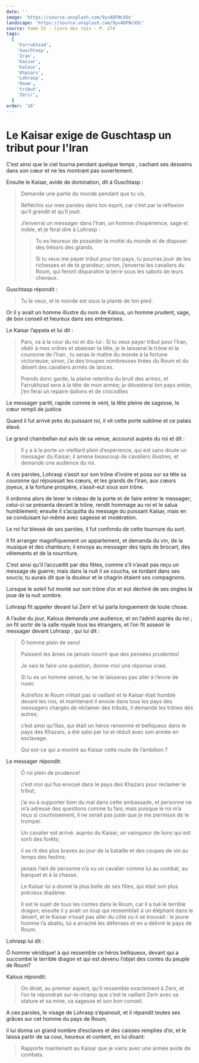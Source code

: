```yaml
---
date: ''
image: 'https://source.unsplash.com/9yvADFNcXOc'
landscape: 'https://source.unsplash.com/9yvADFNcXOc'
source: tome IV - livre des rois - P. 274
tags:
  [
    'Farrukhzad',
    'Guschtasp',
    'Iran',
    'Kaisar',
    'Kalous',
    'Khazars',
    'Lohrasp',
    'Roum',
    'tribut',
    'Zerir',
  ]
order: '16'
---
```


# Le Kaisar exige de Guschtasp un tribut pour l'Iran

C’est ainsi que le ciel tourna pendant quelque temps , cachant ses desseins dans son cœur et ne les montrant pas ouvertement.

Ensuite le Kaisar, avide de domination, dit à Guschtasp :

> Demande une partie du monde pendant que tu vis.
>
> Réfléchis sur mes paroles dans ton esprit, car c’est par la réflexion qu’il grandit et qu’il jouit.
>
> J’enverrai un messager dans l’Iran, un homme d’expérience, sage et noble, et je ferai dire à Lohrasp :
>
> > Tu es heureux de posséder la moitié du monde et de disposer des trésors des grands.
> >
> > Si tu veux me payer tribut pour ton pays, tu pourras jouir de tes richesses et de ta grandeur; sinon, j’enverrai les cavaliers du Roum, qui feront disparaitre la terre sous les sabots de leurs chevaux.

Guschtasp répondit :

> Tu le veux, et le monde est sous la plante de ton pied.

Or il y avait un homme illustre du nom de Kalous, un homme prudent, sage, de bon conseil et heureux dans ses entreprises.

Le Kaisar l’appela et lui dit :

> Pars, va à la cour du roi et dis-lui : Si tu veux payer tribut pour l’Iran, obéir à mes ordres et abaisser ta tête, je le laisserai le trône et la couronne de l’Iran , tu seras le maître du monde à la fortune victorieuse; sinon, j’ai des troupes nombreuses tirées du Roum et du désert des cavaliers armés de lances.
>
> Prends donc garde; la plaine retentira du bruit des armes, et Farrukhzad sera à la tête de mon armée; je dévasterai ton pays entier, j’en ferai un repaire dallons et de crocodiles

Le messager partit, rapide comme le vent, la tête pleine de sagesse, le cœur rempli de justice.

Quand il fut arrivé près du puissant roi, il vit cette porte sublime et ce palais élevé.

Le grand chambellan eut avis de sa venue, accourut auprès du roi et dit :

> Il y a à la porte un vieillard plein d’expérience, qui est sans doute un messager du Kaisar; il amène beaucoup de cavaliers illustres, et demande une audience du roi.

A ces paroles, Lohrasp s’assit sur son trône d’ivoire et posa sur sa tête sa couronne qui réjouissait les cœurs, et les grands de l’Iran, aux cœurs joyeux, à la fortune prospère, s’assit-eut sous son trône.

Il ordonna alors de lever le rideau de la porte et de faire entrer le messager; celui-ci se présenta devant le trône, rendit hommage au roi et le salua humblement; ensuite il s’acquitta du message du puissant Kaisar, mais en se conduisant lui-même avec sagesse et modération.

Le roi fut blessé de ses paroles, il fut confondu de cette tournure du sort.

Il fit arranger magnifiquement un appartement, et demanda du vin, de la musique et des chanteurs; il envoya au messager des tapis de brocart, des vêtements et de la nourriture.

C’est ainsi qu’il l’accueillit par des fêtes, comme s’il n’avait pas reçu un message de guerre; mais dans la nuit il se coucha, se tordant dans ses soucis; tu aurais dit que la douleur et le chagrin étaient ses compagnons.

Lorsque le soleil fut monté sur son trône d’or et eut déchiré de ses ongles la joue de la nuit sombre.

Lohrasp fit appeler devant lui Zerir et lui parla longuement de toute chose.

A l’aube du jour, Kalous demanda une audience, et on l’admit auprès du roi ; on fit sortir de la salle royale tous les étrangers, et l’on fit asseoir le messager devant Lohrasp , qui lui dit :

> Ô homme plein de sens!
>
> Puissent les âmes ne jamais nourrir que des pensées prudentes!
>
> Je vais te faire une question, donne-moi une réponse vraie.
>
> Si tu es un homme sensé, tu ne te laisseras pas aller à l’envie de ruser.
>
> Autrefois le Roum n’était pas si vaillant et le Kaisar était humble devant les rois, et maintenant il envoie dans tous les pays des messagers chargés de réclamer des tributs, il demande les trônes des autres;
>
> c’est ainsi qu’Ilias, qui était un héros renommé et belliqueux dans le pays des Khazars, a été saisi par lui et réduit avec son armée en esclavage.
>
> Qui est-ce qui a montré au Kaisar cette route de l’ambition ?

Le messager répondit:

> Ô roi plein de prudence!
>
> c’est moi qui fus envoyé dans le pays des Khazars pour réclamer le tribut;
>
> j’ai eu à supporter bien du mal dans cette ambassade, et personne ne m’a adressé des questions comme tu fais; mais puisque le roi m’a reçu si courtoisement, il ne serait pas juste que je me permisse de le tromper.
>
> Un cavalier est arrivé. auprès du Kaisar, un vainqueur de lions qui est sorti des forêts;
>
> il se rit des plus braves au jour de la bataille et des coupes de vin au temps des festins;
>
> jamais l’œil de personne n’a vu un cavalier comme lui au combat, au banquet et à la chasse.
>
> Le Kaisar lui a donné la plus belle de ses filles, qui était son plus précieux diadème.
>
> Il est le sujet de tous les contes dans le Roum, car il a tué le terrible dragon; ensuite il y avait un loup qui ressemblait à un éléphant dans le désert, et le Kaisar n’osait pas aller du côté où il se trouvait : le jeune homme l’a abattu, lui a arraché les défenses et en a délivré le pays de Roum.

Lohrasp lui dit :

Ô homme véridique! à qui ressemble ce héros belliqueux, devant qui a succombé le terrible dragon et qui est devenu l’objet des contes du peuple de Roum?

Kalous répondit:

> On dirait, au premier aspect, qu’il ressemble exactement à Zerir, et l’on te répondrait sur-le-champ que c’est le vaillant Zerir avec sa stature et sa mine, sa sagesse et son bon conseil.

A ces paroles, le visage de Lohrasp s’épanouit, et il répandit toutes ses grâces sur cet homme du pays de Roum;

il lui donna un grand nombre d’esclaves et des caisses remplies d’or, et le laissa partir de sa cour, heureux et content, en lui disant:

> Rapporte maintenant au Kaisar que je viens avec une armée avide de combats.
